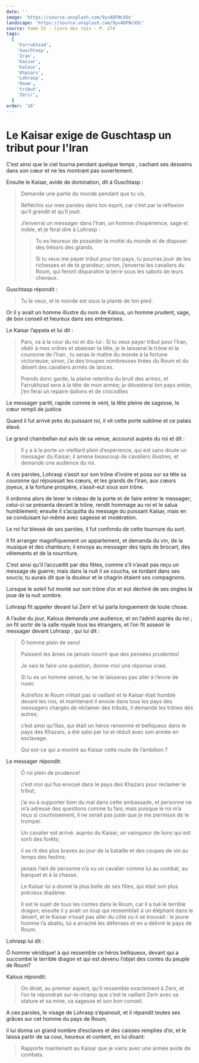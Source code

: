```yaml
---
date: ''
image: 'https://source.unsplash.com/9yvADFNcXOc'
landscape: 'https://source.unsplash.com/9yvADFNcXOc'
source: tome IV - livre des rois - P. 274
tags:
  [
    'Farrukhzad',
    'Guschtasp',
    'Iran',
    'Kaisar',
    'Kalous',
    'Khazars',
    'Lohrasp',
    'Roum',
    'tribut',
    'Zerir',
  ]
order: '16'
---
```


# Le Kaisar exige de Guschtasp un tribut pour l'Iran

C’est ainsi que le ciel tourna pendant quelque temps , cachant ses desseins dans son cœur et ne les montrant pas ouvertement.

Ensuite le Kaisar, avide de domination, dit à Guschtasp :

> Demande une partie du monde pendant que tu vis.
>
> Réfléchis sur mes paroles dans ton esprit, car c’est par la réflexion qu’il grandit et qu’il jouit.
>
> J’enverrai un messager dans l’Iran, un homme d’expérience, sage et noble, et je ferai dire à Lohrasp :
>
> > Tu es heureux de posséder la moitié du monde et de disposer des trésors des grands.
> >
> > Si tu veux me payer tribut pour ton pays, tu pourras jouir de tes richesses et de ta grandeur; sinon, j’enverrai les cavaliers du Roum, qui feront disparaitre la terre sous les sabots de leurs chevaux.

Guschtasp répondit :

> Tu le veux, et le monde est sous la plante de ton pied.

Or il y avait un homme illustre du nom de Kalous, un homme prudent, sage, de bon conseil et heureux dans ses entreprises.

Le Kaisar l’appela et lui dit :

> Pars, va à la cour du roi et dis-lui : Si tu veux payer tribut pour l’Iran, obéir à mes ordres et abaisser ta tête, je le laisserai le trône et la couronne de l’Iran , tu seras le maître du monde à la fortune victorieuse; sinon, j’ai des troupes nombreuses tirées du Roum et du désert des cavaliers armés de lances.
>
> Prends donc garde; la plaine retentira du bruit des armes, et Farrukhzad sera à la tête de mon armée; je dévasterai ton pays entier, j’en ferai un repaire dallons et de crocodiles

Le messager partit, rapide comme le vent, la tête pleine de sagesse, le cœur rempli de justice.

Quand il fut arrivé près du puissant roi, il vit cette porte sublime et ce palais élevé.

Le grand chambellan eut avis de sa venue, accourut auprès du roi et dit :

> Il y a à la porte un vieillard plein d’expérience, qui est sans doute un messager du Kaisar; il amène beaucoup de cavaliers illustres, et demande une audience du roi.

A ces paroles, Lohrasp s’assit sur son trône d’ivoire et posa sur sa tête sa couronne qui réjouissait les cœurs, et les grands de l’Iran, aux cœurs joyeux, à la fortune prospère, s’assit-eut sous son trône.

Il ordonna alors de lever le rideau de la porte et de faire entrer le messager; celui-ci se présenta devant le trône, rendit hommage au roi et le salua humblement; ensuite il s’acquitta du message du puissant Kaisar, mais en se conduisant lui-même avec sagesse et modération.

Le roi fut blessé de ses paroles, il fut confondu de cette tournure du sort.

Il fit arranger magnifiquement un appartement, et demanda du vin, de la musique et des chanteurs; il envoya au messager des tapis de brocart, des vêtements et de la nourriture.

C’est ainsi qu’il l’accueillit par des fêtes, comme s’il n’avait pas reçu un message de guerre; mais dans la nuit il se coucha, se tordant dans ses soucis; tu aurais dit que la douleur et le chagrin étaient ses compagnons.

Lorsque le soleil fut monté sur son trône d’or et eut déchiré de ses ongles la joue de la nuit sombre.

Lohrasp fit appeler devant lui Zerir et lui parla longuement de toute chose.

A l’aube du jour, Kalous demanda une audience, et on l’admit auprès du roi ; on fit sortir de la salle royale tous les étrangers, et l’on fit asseoir le messager devant Lohrasp , qui lui dit :

> Ô homme plein de sens!
>
> Puissent les âmes ne jamais nourrir que des pensées prudentes!
>
> Je vais te faire une question, donne-moi une réponse vraie.
>
> Si tu es un homme sensé, tu ne te laisseras pas aller à l’envie de ruser.
>
> Autrefois le Roum n’était pas si vaillant et le Kaisar était humble devant les rois, et maintenant il envoie dans tous les pays des messagers chargés de réclamer des tributs, il demande les trônes des autres;
>
> c’est ainsi qu’Ilias, qui était un héros renommé et belliqueux dans le pays des Khazars, a été saisi par lui et réduit avec son armée en esclavage.
>
> Qui est-ce qui a montré au Kaisar cette route de l’ambition ?

Le messager répondit:

> Ô roi plein de prudence!
>
> c’est moi qui fus envoyé dans le pays des Khazars pour réclamer le tribut;
>
> j’ai eu à supporter bien du mal dans cette ambassade, et personne ne m’a adressé des questions comme tu fais; mais puisque le roi m’a reçu si courtoisement, il ne serait pas juste que je me permisse de le tromper.
>
> Un cavalier est arrivé. auprès du Kaisar, un vainqueur de lions qui est sorti des forêts;
>
> il se rit des plus braves au jour de la bataille et des coupes de vin au temps des festins;
>
> jamais l’œil de personne n’a vu un cavalier comme lui au combat, au banquet et à la chasse.
>
> Le Kaisar lui a donné la plus belle de ses filles, qui était son plus précieux diadème.
>
> Il est le sujet de tous les contes dans le Roum, car il a tué le terrible dragon; ensuite il y avait un loup qui ressemblait à un éléphant dans le désert, et le Kaisar n’osait pas aller du côté où il se trouvait : le jeune homme l’a abattu, lui a arraché les défenses et en a délivré le pays de Roum.

Lohrasp lui dit :

Ô homme véridique! à qui ressemble ce héros belliqueux, devant qui a succombé le terrible dragon et qui est devenu l’objet des contes du peuple de Roum?

Kalous répondit:

> On dirait, au premier aspect, qu’il ressemble exactement à Zerir, et l’on te répondrait sur-le-champ que c’est le vaillant Zerir avec sa stature et sa mine, sa sagesse et son bon conseil.

A ces paroles, le visage de Lohrasp s’épanouit, et il répandit toutes ses grâces sur cet homme du pays de Roum;

il lui donna un grand nombre d’esclaves et des caisses remplies d’or, et le laissa partir de sa cour, heureux et content, en lui disant:

> Rapporte maintenant au Kaisar que je viens avec une armée avide de combats.
